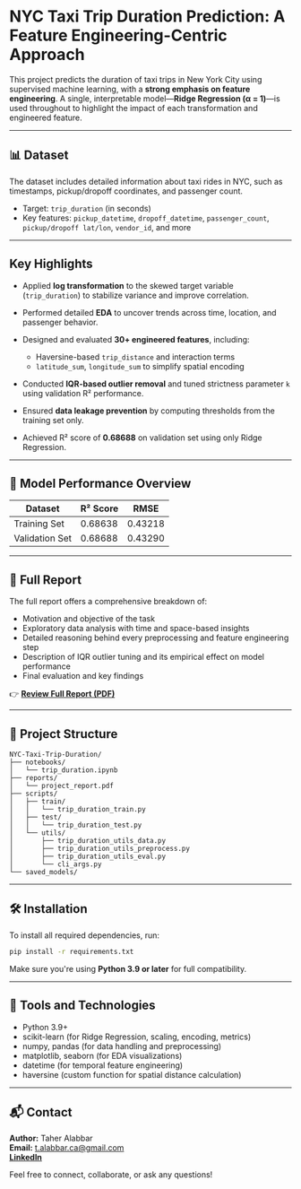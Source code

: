 # NYC Taxi Trip Duration Prediction: A Feature Engineering-Centric Approach

This project predicts the duration of taxi trips in New York City using supervised machine learning, with a **strong emphasis on feature engineering**. A single, interpretable model—**Ridge Regression (α = 1)**—is used throughout to highlight the impact of each transformation and engineered feature.

---

## 📊 Dataset

The dataset includes detailed information about taxi rides in NYC, such as timestamps, pickup/dropoff coordinates, and passenger count.

* Target: `trip_duration` (in seconds)
* Key features: `pickup_datetime`, `dropoff_datetime`, `passenger_count`, `pickup/dropoff lat/lon`, `vendor_id`, and more

---

## Key Highlights

* Applied **log transformation** to the skewed target variable (`trip_duration`) to stabilize variance and improve correlation.
* Performed detailed **EDA** to uncover trends across time, location, and passenger behavior.
* Designed and evaluated **30+ engineered features**, including:

  * Haversine-based `trip_distance` and interaction terms
  * `latitude_sum`, `longitude_sum` to simplify spatial encoding
    
* Conducted **IQR-based outlier removal** and tuned strictness parameter `k` using validation R² performance.
* Ensured **data leakage prevention** by computing thresholds from the training set only.
* Achieved R² score of **0.68688** on validation set using only Ridge Regression.

---

## 🧪 Model Performance Overview

| Dataset        | R² Score | RMSE    |
| -------------- | -------- | ------- |
| Training Set   | 0.68638  | 0.43218 |
| Validation Set | 0.68688  | 0.43290 |

---

## 📄 Full Report

The full report offers a comprehensive breakdown of:

* Motivation and objective of the task
* Exploratory data analysis with time and space-based insights
* Detailed reasoning behind every preprocessing and feature engineering step
* Description of IQR outlier tuning and its empirical effect on model performance
* Final evaluation and key findings

👉 [**Review Full Report (PDF)**](project_report.pdf)

---
## 📂 Project Structure
```
NYC-Taxi-Trip-Duration/
├── notebooks/
│   └── trip_duration.ipynb
├── reports/
│   └── project_report.pdf
├── scripts/
│   ├── train/
│   │   └── trip_duration_train.py
│   ├── test/
│   │   └── trip_duration_test.py
│   └── utils/
│       ├── trip_duration_utils_data.py
│       ├── trip_duration_utils_preprocess.py
│       ├── trip_duration_utils_eval.py
│       └── cli_args.py
└── saved_models/

```
---

## 🛠️ Installation

To install all required dependencies, run:

```bash
pip install -r requirements.txt
```

Make sure you're using **Python 3.9 or later** for full compatibility.

---

## 🧰 Tools and Technologies

* Python 3.9+
* scikit-learn (for Ridge Regression, scaling, encoding, metrics)
* numpy, pandas (for data handling and preprocessing)
* matplotlib, seaborn (for EDA visualizations)
* datetime (for temporal feature engineering)
* haversine (custom function for spatial distance calculation)

---

## 📬 Contact

**Author:** Taher Alabbar  
**Email:** [t.alabbar.ca@gmail.com](mailto:t.alabbar.ca@gmail.com)  
[**LinkedIn**](https://www.linkedin.com/in/taher-alabbar/)  

Feel free to connect, collaborate, or ask any questions!
